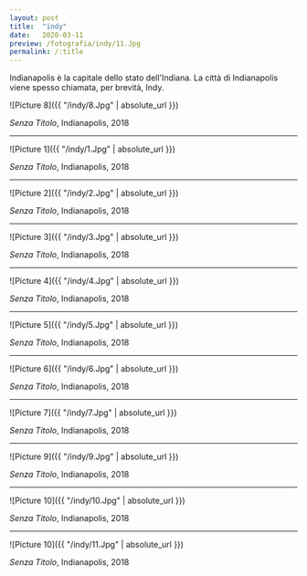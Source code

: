 ```yaml
---
layout: post
title:  "indy"
date:   2020-03-11
preview: /fotografia/indy/11.Jpg
permalink: /:title
---
```

Indianapolis è la capitale dello stato dell'Indiana. La città di Indianapolis viene spesso chiamata, per brevità, Indy.

![Picture 8]({{ "/indy/8.Jpg" | absolute_url }})

_Senza Titolo_, Indianapolis, 2018

---

![Picture 1]({{ "/indy/1.Jpg" | absolute_url }})

_Senza Titolo_, Indianapolis, 2018

---

![Picture 2]({{ "/indy/2.Jpg" | absolute_url }})

_Senza Titolo_, Indianapolis, 2018

---

![Picture 3]({{ "/indy/3.Jpg" | absolute_url }})

_Senza Titolo_, Indianapolis, 2018

---

![Picture 4]({{ "/indy/4.Jpg" | absolute_url }})

_Senza Titolo_, Indianapolis, 2018

---

![Picture 5]({{ "/indy/5.Jpg" | absolute_url }})

_Senza Titolo_, Indianapolis, 2018

---

![Picture 6]({{ "/indy/6.Jpg" | absolute_url }})

_Senza Titolo_, Indianapolis, 2018

---

![Picture 7]({{ "/indy/7.Jpg" | absolute_url }})

_Senza Titolo_, Indianapolis, 2018

---

![Picture 9]({{ "/indy/9.Jpg" | absolute_url }})

_Senza Titolo_, Indianapolis, 2018

---

![Picture 10]({{ "/indy/10.Jpg" | absolute_url }})

_Senza Titolo_, Indianapolis, 2018

---

![Picture 10]({{ "/indy/11.Jpg" | absolute_url }})

_Senza Titolo_, Indianapolis, 2018



